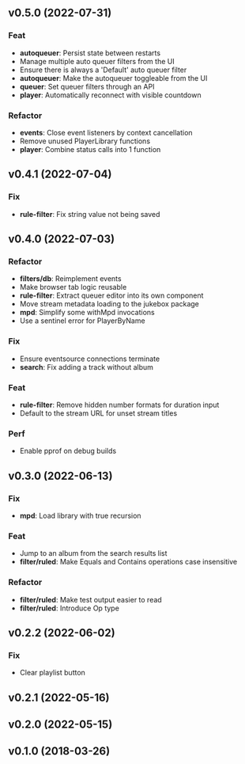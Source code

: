 ## v0.5.0 (2022-07-31)

### Feat

- **autoqueuer**: Persist state between restarts
- Manage multiple auto queuer filters from the UI
- Ensure there is always a 'Default' auto queuer filter
- **autoqueuer**: Make the autoqueuer toggleable from the UI
- **queuer**: Set queuer filters through an API
- **player**: Automatically reconnect with visible countdown

### Refactor

- **events**: Close event listeners by context cancellation
- Remove unused PlayerLibrary functions
- **player**: Combine status calls into 1 function

## v0.4.1 (2022-07-04)

### Fix

- **rule-filter**: Fix string value not being saved

## v0.4.0 (2022-07-03)

### Refactor

- **filters/db**: Reimplement events
- Make browser tab logic reusable
- **rule-filter**: Extract queuer editor into its own component
- Move stream metadata loading to the jukebox package
- **mpd**: Simplify some withMpd invocations
- Use a sentinel error for PlayerByName

### Fix

- Ensure eventsource connections terminate
- **search**: Fix adding a track without album

### Feat

- **rule-filter**: Remove hidden number formats for duration input
- Default to the stream URL for unset stream titles

### Perf

- Enable pprof on debug builds

## v0.3.0 (2022-06-13)

### Fix

- **mpd**: Load library with true recursion

### Feat

- Jump to an album from the search results list
- **filter/ruled**: Make Equals and Contains operations case insensitive

### Refactor

- **filter/ruled**: Make test output easier to read
- **filter/ruled**: Introduce Op type

## v0.2.2 (2022-06-02)

### Fix

- Clear playlist button

## v0.2.1 (2022-05-16)

## v0.2.0 (2022-05-15)

## v0.1.0 (2018-03-26)
